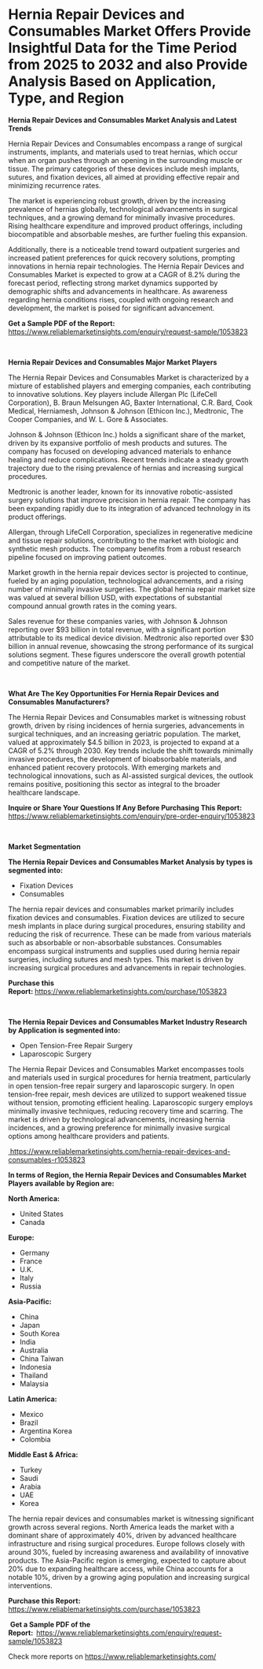 <p><h1>Hernia Repair Devices and Consumables Market Offers Provide Insightful Data for the Time Period from 2025 to 2032 and also Provide Analysis Based on Application, Type, and Region</h1></p><p><strong>Hernia Repair Devices and Consumables Market Analysis and Latest Trends</strong></p>
<p><p>Hernia Repair Devices and Consumables encompass a range of surgical instruments, implants, and materials used to treat hernias, which occur when an organ pushes through an opening in the surrounding muscle or tissue. The primary categories of these devices include mesh implants, sutures, and fixation devices, all aimed at providing effective repair and minimizing recurrence rates.</p><p>The market is experiencing robust growth, driven by the increasing prevalence of hernias globally, technological advancements in surgical techniques, and a growing demand for minimally invasive procedures. Rising healthcare expenditure and improved product offerings, including biocompatible and absorbable meshes, are further fueling this expansion.</p><p>Additionally, there is a noticeable trend toward outpatient surgeries and increased patient preferences for quick recovery solutions, prompting innovations in hernia repair technologies. The Hernia Repair Devices and Consumables Market is expected to grow at a CAGR of 8.2% during the forecast period, reflecting strong market dynamics supported by demographic shifts and advancements in healthcare. As awareness regarding hernia conditions rises, coupled with ongoing research and development, the market is poised for significant advancement.</p></p>
<p><strong>Get a Sample PDF of the Report:&nbsp;</strong> <a href="https://www.reliablemarketinsights.com/enquiry/request-sample/1053823?utm_campaign=2517&utm_medium=2&utm_source=Github&utm_content=ia&utm_term=03032025&utm_id=hernia-repair-devices-and-consumables">https://www.reliablemarketinsights.com/enquiry/request-sample/1053823</a></p>
<p>&nbsp;</p>
<p><strong>Hernia Repair Devices and Consumables Major Market Players</strong></p>
<p><p>The Hernia Repair Devices and Consumables Market is characterized by a mixture of established players and emerging companies, each contributing to innovative solutions. Key players include Allergan Plc (LifeCell Corporation), B. Braun Melsungen AG, Baxter International, C.R. Bard, Cook Medical, Herniamesh, Johnson & Johnson (Ethicon Inc.), Medtronic, The Cooper Companies, and W. L. Gore & Associates.</p><p>Johnson & Johnson (Ethicon Inc.) holds a significant share of the market, driven by its expansive portfolio of mesh products and sutures. The company has focused on developing advanced materials to enhance healing and reduce complications. Recent trends indicate a steady growth trajectory due to the rising prevalence of hernias and increasing surgical procedures.</p><p>Medtronic is another leader, known for its innovative robotic-assisted surgery solutions that improve precision in hernia repair. The company has been expanding rapidly due to its integration of advanced technology in its product offerings.</p><p>Allergan, through LifeCell Corporation, specializes in regenerative medicine and tissue repair solutions, contributing to the market with biologic and synthetic mesh products. The company benefits from a robust research pipeline focused on improving patient outcomes.</p><p>Market growth in the hernia repair devices sector is projected to continue, fueled by an aging population, technological advancements, and a rising number of minimally invasive surgeries. The global hernia repair market size was valued at several billion USD, with expectations of substantial compound annual growth rates in the coming years.</p><p>Sales revenue for these companies varies, with Johnson & Johnson reporting over $93 billion in total revenue, with a significant portion attributable to its medical device division. Medtronic also reported over $30 billion in annual revenue, showcasing the strong performance of its surgical solutions segment. These figures underscore the overall growth potential and competitive nature of the market.</p></p>
<p>&nbsp;</p>
<p><strong>What Are The Key Opportunities For Hernia Repair Devices and Consumables Manufacturers?</strong></p>
<p><p>The Hernia Repair Devices and Consumables market is witnessing robust growth, driven by rising incidences of hernia surgeries, advancements in surgical techniques, and an increasing geriatric population. The market, valued at approximately $4.5 billion in 2023, is projected to expand at a CAGR of 5.2% through 2030. Key trends include the shift towards minimally invasive procedures, the development of bioabsorbable materials, and enhanced patient recovery protocols. With emerging markets and technological innovations, such as AI-assisted surgical devices, the outlook remains positive, positioning this sector as integral to the broader healthcare landscape.</p></p>
<p><strong>Inquire or Share Your Questions If Any Before Purchasing This Report:</strong> <a href="https://www.reliablemarketinsights.com/enquiry/pre-order-enquiry/1053823?utm_campaign=2517&utm_medium=2&utm_source=Github&utm_content=ia&utm_term=03032025&utm_id=hernia-repair-devices-and-consumables">https://www.reliablemarketinsights.com/enquiry/pre-order-enquiry/1053823</a></p>
<p>&nbsp;</p>
<p><strong>Market Segmentation</strong></p>
<p><strong>The Hernia Repair Devices and Consumables Market Analysis by types is segmented into:</strong></p>
<p><ul><li>Fixation Devices</li><li>Consumables</li></ul></p>
<p><p>The hernia repair devices and consumables market primarily includes fixation devices and consumables. Fixation devices are utilized to secure mesh implants in place during surgical procedures, ensuring stability and reducing the risk of recurrence. These can be made from various materials such as absorbable or non-absorbable substances. Consumables encompass surgical instruments and supplies used during hernia repair surgeries, including sutures and mesh types. This market is driven by increasing surgical procedures and advancements in repair technologies.</p></p>
<p><strong>Purchase this Report:&nbsp;</strong><a href="https://www.reliablemarketinsights.com/purchase/1053823?utm_campaign=2517&utm_medium=2&utm_source=Github&utm_content=ia&utm_term=03032025&utm_id=hernia-repair-devices-and-consumables">https://www.reliablemarketinsights.com/purchase/1053823</a></p>
<p>&nbsp;</p>
<p><strong>The Hernia Repair Devices and Consumables Market Industry Research by Application is segmented into:</strong></p>
<p><ul><li>Open Tension-Free Repair Surgery</li><li>Laparoscopic Surgery</li></ul></p>
<p><p>The Hernia Repair Devices and Consumables Market encompasses tools and materials used in surgical procedures for hernia treatment, particularly in open tension-free repair surgery and laparoscopic surgery. In open tension-free repair, mesh devices are utilized to support weakened tissue without tension, promoting efficient healing. Laparoscopic surgery employs minimally invasive techniques, reducing recovery time and scarring. The market is driven by technological advancements, increasing hernia incidences, and a growing preference for minimally invasive surgical options among healthcare providers and patients.</p></p>
<p><a href="https://www.reliablemarketinsights.com/hernia-repair-devices-and-consumables-r1053823?utm_campaign=2517&utm_medium=2&utm_source=Github&utm_content=ia&utm_term=03032025&utm_id=hernia-repair-devices-and-consumables">&nbsp;https://www.reliablemarketinsights.com/hernia-repair-devices-and-consumables-r1053823</a></p>
<p><strong>In terms of Region, the Hernia Repair Devices and Consumables Market Players available by Region are:</strong></p>
<p>
    <p> <strong> North America: </strong>
        <ul>
            <li>United States</li>
            <li>Canada</li>
        </ul>
        </p> 
    <p> <strong> Europe: </strong>
        <ul>
            <li>Germany</li>
            <li>France</li>
            <li>U.K.</li>
            <li>Italy</li>
            <li>Russia</li>
        </ul>
        </p> 
    <p> <strong> Asia-Pacific: </strong>
        <ul>
            <li>China</li>
            <li>Japan</li>
            <li>South Korea</li>
            <li>India</li>
            <li>Australia</li>
            <li>China Taiwan</li>
            <li>Indonesia</li>
            <li>Thailand</li>
            <li>Malaysia</li>
        </ul>
        </p> 
    <p> <strong> Latin America: </strong>
        <ul>
            <li>Mexico</li>
            <li>Brazil</li>
            <li>Argentina Korea</li>
            <li>Colombia</li>
        </ul>
        </p> 
    <p> <strong> Middle East & Africa: </strong>
        <ul>
            <li>Turkey</li>
            <li>Saudi</li>
            <li>Arabia</li>
            <li>UAE</li>
            <li>Korea</li>
        </ul>
    </p>
    </p>
<p><p>The hernia repair devices and consumables market is witnessing significant growth across several regions. North America leads the market with a dominant share of approximately 40%, driven by advanced healthcare infrastructure and rising surgical procedures. Europe follows closely with around 30%, fueled by increasing awareness and availability of innovative products. The Asia-Pacific region is emerging, expected to capture about 20% due to expanding healthcare access, while China accounts for a notable 10%, driven by a growing aging population and increasing surgical interventions.</p></p>
<p><strong>Purchase this Report: </strong><a href="https://www.reliablemarketinsights.com/purchase/1053823?utm_campaign=2517&utm_medium=2&utm_source=Github&utm_content=ia&utm_term=03032025&utm_id=hernia-repair-devices-and-consumables">https://www.reliablemarketinsights.com/purchase/1053823</a></p>
<p>&nbsp;<strong>Get a Sample PDF of the Report:&nbsp;&nbsp;</strong><a href="https://www.reliablemarketinsights.com/enquiry/request-sample/1053823?utm_campaign=2517&utm_medium=2&utm_source=Github&utm_content=ia&utm_term=03032025&utm_id=hernia-repair-devices-and-consumables">https://www.reliablemarketinsights.com/enquiry/request-sample/1053823</a></p>
<p><strong></strong></p>
<p>Check more reports on <a href="https://www.reliablemarketinsights.com/?utm_campaign=2517&utm_medium=2&utm_source=Github&utm_content=ia&utm_term=03032025&utm_id=hernia-repair-devices-and-consumables">https://www.reliablemarketinsights.com/</a></p>
